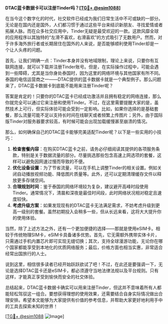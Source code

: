 **DTAC蓝卡数据卡可以注册Tinder吗？[[TG💪+ @esim1088](https://t.me/s/esim1088)]**

在当今这个数字化的时代，社交软件已经成为我们日常生活中不可或缺的一部分。无论是在国内还是国外，人们都习惯于通过这些平台来结识新朋友、寻找爱情或者拓展人脉。而在众多社交应用中，Tinder无疑是最受欢迎的一款。这款风靡全球的应用程序以其独特的“左滑不喜欢，右滑喜欢”的方式吸引了无数用户。然而，对于许多海外旅行者或长期居住在国外的人来说，是否能够顺利使用Tinder却是一个让人头疼的问题。

首先，让我们明确一点：Tinder本身并没有地域限制，理论上来说，只要你有互联网连接，就可以下载并注册Tinder账号。但是，在实际操作过程中，可能会遇到一些障碍，尤其是当你身处泰国时，因为这里的网络环境与其他国家有所不同。泰国的电信运营商之一——DTAC提供的蓝卡数据卡就是一个典型例子。那么问题来了，DTAC蓝卡数据卡到底能不能用来注册Tinder呢？

答案是肯定的！只要你的DTAC蓝卡已经成功激活并且拥有稳定的网络连接，那么你就完全可以通过它来注册和使用Tinder。不过，在这里需要提醒大家的是，虽然技术上可行，但实际体验可能会受到一定影响。比如，如果你选择的是基础套餐，那么流量可能不足以支持长时间在线聊天或者频繁上传图片；另外，由于国际版Tinder对服务器要求较高，有时候可能会出现加载缓慢甚至崩溃的情况。

那么，如何确保自己的DTAC蓝卡能够完美适配Tinder呢？以下是一些实用的小技巧：

1. **检查套餐内容**：在购买DTAC蓝卡之前，请务必仔细阅读其提供的各项服务条款，特别是关于数据流量的部分。尽量挑选那些包含高速上网选项的套餐，这样可以避免因网速过慢而导致的不便。
2. **优化设备设置**：为了节省流量，可以在手机上调整Tinder的相关设置。例如关闭自动播放视频功能、降低图片质量等。此外，还可以定期清理缓存文件以释放更多存储空间。
3. **合理规划时间**：鉴于泰国的网络环境较为复杂，建议避开高峰时段使用Tinder。通常情况下，清晨和深夜是最佳时间段，此时网络状况相对稳定且速度较快。
4. **考虑升级方案**：如果发现现有的DTAC蓝卡无法满足需求，不妨考虑升级到更高一级别的套餐。虽然初期投入会稍多一些，但从长远来看，这将大大提升你的使用体验。

当然，除了上述方法之外，还有一个更加便捷的选择——那就是使用eSIM卡。相较于传统物理SIM卡，eSIM卡具备诸多优势。首先，它无需额外携带实体卡片，只需通过手机内置芯片即可实现无缝切换；其次，支持全球漫游功能，无论你在哪个国家都能享受到本地化的优质网络服务；最后，价格方面也相当实惠，非常适合经常出国旅行的人士。

说到这里，相信很多读者已经开始跃跃欲试了吧！不过，在此还是要强调一下，无论是选择DTAC蓝卡还是eSIM卡，都必须遵守当地法律法规以及平台规则。只有这样，才能真正享受到愉快而安全的社交体验。

总结起来，DTAC蓝卡数据卡确实可以用来注册Tinder，但这并不意味着所有人都能轻松驾驭这一组合。要想获得理想的使用效果，还需要结合自身实际情况做出合理安排。希望本文能够为大家提供有价值的参考信息，并帮助大家更好地利用手中的工具去探索未知的世界！

[[TG💪+ @esim1088](https://t.me/s/esim1088) ![Image](https://i.postimg.cc/4NQfJmqS/Snipaste-2025-05-13-00-14-12.png)]